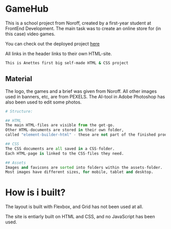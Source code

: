 # GameHub
This is a school project from Noroff, created by a first-year student at FrontEnd Development.
The main task was to create an online store for (in this case) video games.

You can check out the deployed project [here](https://game-ck23p0uc3-anettes-projects.vercel.app/index.html)

All links in the header links to their own HTML-site.

```bash
This is Anettes first big self-made HTML & CSS project
```

## Material
The logo, the games and a brief was given from Noroff.
All other images used in banners, etc, are from PEXELS.
The AI-tool in Adobe Photoshop has also been used to edit some photos.

```python
# Structure:

## HTML
The main HTML-files are visible from the get-go.
Other HTML-documents are stored in their own folder,
called "element-builder-html" - these are not part of the finished product.

## CSS
The CSS documents are all saved in a CSS-folder.
Each HTML-page is linked to the CSS-files they need.

## Assets
Images and favicons are sorted into folders within the assets-folder.
Most images have different sizes, for mobile, tablet and desktop.
```

# How is i built?
The layout is built with Flexbox, and Grid has not been used at all.

The site is entiarly built on HTML and CSS, and no JavaScript has been used.



